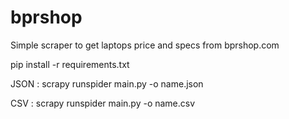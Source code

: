 # bprshop
Simple scraper to get laptops price and specs from bprshop.com

pip install -r requirements.txt

JSON : scrapy runspider main.py -o name.json

CSV : scrapy runspider main.py -o name.csv
